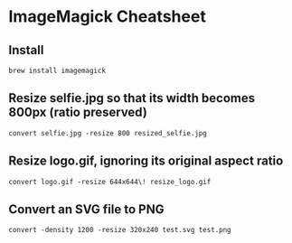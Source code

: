 # ImageMagick Cheatsheet

## Install

`brew install imagemagick`

## Resize selfie.jpg so that its width becomes 800px (ratio preserved)

```
convert selfie.jpg -resize 800 resized_selfie.jpg
```

## Resize logo.gif, ignoring its original aspect ratio

`convert logo.gif -resize 644x644\! resize_logo.gif`

## Convert an SVG file to PNG

```
convert -density 1200 -resize 320x240 test.svg test.png
```

